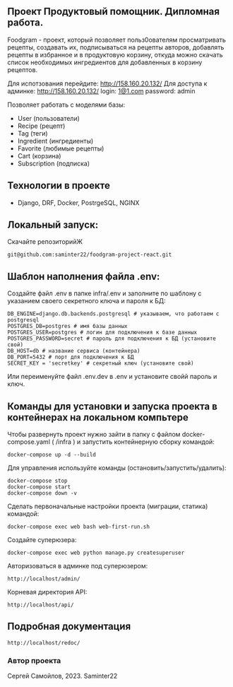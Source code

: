 ## Проект Продуктовый помощник. Дипломная работа.

Foodgram - проект, который позволяет польз0ователям просматривать рецепты, создавать их, подписываться на рецепты авторов, добавлять рецепты в избранное и в продуктовую корзину, откуда можно скачать список необходимых ингредиентов для добавленных в корзину рецептов.

Для испотзования перейдите: http://158.160.20.132/
Для доступа к админке:
http://158.160.20.132/
login: 1@1.com
password: admin

Позволяет работать с моделями базы:
- User (пользователи)
- Recipe (рецепт)
- Tag (теги)
- Ingredient (ингредиенты)
- Favorite (любимые рецепты)
- Сart (корзина)
- Subscription (подписка)

## Технологии в проекте
- Django, DRF, Docker, PostrgeSQL, NGINX

## Локальный запуск:
Скачайте репозиторийЖ
```
git@github.com:saminter22/foodgram-project-react.git
```

## Шаблон наполнения файла .env:
Создайте файл .env в папке infra/.env и заполните по шаблону с
указанием своего секретного ключа и пароля к БД:
```
DB_ENGINE=django.db.backends.postgresql # указываем, что работаем с postgresql
POSTGRES_DB=postgres # имя базы данных
POSTGRES_USER=postgres # логин для подключения к базе данных
POSTGRES_PASSWORD=secret # пароль для подключения к БД (установите свой)
DB_HOST=db # название сервиса (контейнера)
DB_PORT=5432 # порт для подключения к БД
SECRET_KEY = 'secretkey' # секретный ключ (установите свой)
```
Или переименуйте файл .env.dev в .env и установите свойй пароль и ключ.

## Команды для установки и запуска проекта в контейнерах на локальном компьтере
Чтобы развернуть проект нужно зайти в папку с файлом docker-compose.yaml ( /infra ) и 
запустить контейнерную сборку командой:
```
docker-compose up -d --build
```
Для управления используйте команды (остановить/запустить/удалить):
```
docker-compose stop
docker-compose start
docker-compose down -v
```
Сделать первоначальные настройки проекта (миграции, статика) командой:
```
docker-compose exec web bash web-first-run.sh
```
Создайте суперюзера:
```
docker-compose exec web python manage.py createsuperuser
```
Авторизоваться в админке под суперюзером:
```
http://localhost/admin/
```
Корневая директория API:
```
http://localhost/api/
```
## Подробная документация
```
http://localhost/redoc/
```
### Автор проекта
Сергей Самойлов, 2023.
Saminter22
